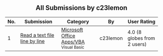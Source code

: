 ﻿<div align="center">

## All Submissions by c23lemon

</div>

No.  | Submission | Category | By   | User Rating
---- | ---------- | -------- | ---- | -----------
1 | [Read a text file line by line<br />](https://github.com/Planet-Source-Code/c23lemon-read-a-text-file-line-by-line__1-71320) | [Microsoft Office Apps/VBA<br /><sup>Visual Basic</sup>](../ByCategory/microsoft-office-apps-vba__1-42.md) | c23lemon | 4.0 (8 globes from 2 users)
